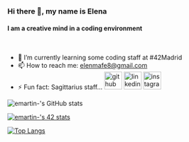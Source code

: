 
### Hi there 👋, my name is Elena
#### I am a creative mind in a coding environment

<br>

- 🌱 I’m currently learning some coding staff at #42Madrid 
- 📫 How to reach me: elenmafe8@gmail.com 
- ⚡ Fun fact: Sagittarius staff... 
[<img src='https://cdn.jsdelivr.net/npm/simple-icons@3.0.1/icons/github.svg' alt='github' height='40'>](https://github.com/hellnhell)  [<img src='https://cdn.jsdelivr.net/npm/simple-icons@3.0.1/icons/linkedin.svg' alt='linkedin' height='40'>](https://www.linkedin.com/in/e-martintechncode/)  [<img src='https://cdn.jsdelivr.net/npm/simple-icons@3.0.1/icons/instagram.svg' alt='instagram' height='40'>](https://www.instagram.com/helln___/)  



![emartin-'s GitHub stats](https://github-readme-stats.vercel.app/api?username=hellnhell&show_icons=true&theme=tokyonight)



[![emartin-'s 42 stats](https://badge42.herokuapp.com/api/stats/emartin-?privacyEmail=true&darkmode=true)](https://github.com/JaeSeoKim/badge42)



[![Top Langs](https://github-readme-stats.hellnhell.vercel.app/api/top-langs?username=hellnhell&layout=compact)](https://github.com/javrodri42)




